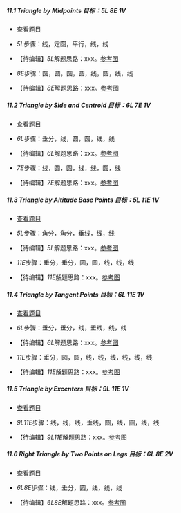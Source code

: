 ##### 11.1 Triangle by Midpoints *目标：5L 8E 1V*
- [查看题目](images/level/triangle-by-midpoints.png) 
+ *5L*步骤：线，定圆，平行，线，线
- 【待编辑】*5L*解题思路：xxx。[参考图](images/solved/11.1.5L.png)
+ *8E*步骤：圆，圆，圆，圆，线，圆，线，线
- 【待编辑】*8E*解题思路：xxx。[参考图](images/solved/11.1.8E.png)


##### 11.2 Triangle by Side and Centroid *目标：6L 7E 1V*
- [查看题目](images/level/tr-by-side-and-centroid.png) 
+ *6L*步骤：垂分，线，圆，圆，线，线
- 【待编辑】*6L*解题思路：xxx。[参考图](images/solved/11.2.6L.png)
+ *7E*步骤：线，圆，圆，线，线，圆，线
- 【待编辑】*7E*解题思路：xxx。[参考图](images/solved/11.2.7E.png)


##### 11.3 Triangle by Altitude Base Points *目标：5L 11E 1V*
- [查看题目](images/level/tr-by-altitude-bases.png) 
+ *5L*步骤：角分，角分，垂线，线，线
- 【待编辑】*5L*解题思路：xxx。[参考图](images/solved/11.3.5L.png)
+ *11E*步骤：垂分，垂分，圆，圆，线，线，线
- 【待编辑】*11E*解题思路：xxx。[参考图](images/solved/11.3.11E.png)


##### 11.4 Triangle by Tangent Points *目标：6L 11E 1V*
- [查看题目](images/level/tr-by-incircle-bases.png) 
+ *6L*步骤：垂分，垂分，线，垂线，线，线
- 【待编辑】*6L*解题思路：xxx。[参考图](images/solved/11.4.6L.png)
+ *11E*步骤：垂分，圆，圆，线，线，线，线，线，线
- 【待编辑】*11E*解题思路：xxx。[参考图](images/solved/11.4.11E.png)


##### 11.5 Triangle by Excenters *目标：9L 11E 1V*
- [查看题目](images/level/tr-by-excircle-centers.png) 
+ *9L11E*步骤：线，线，线，垂线，圆，线，圆，线，线
- 【待编辑】*9L11E*解题思路：xxx。[参考图](images/solved/11.5.9L11E.png)


##### 11.6 Right Triangle by Two Points on Legs *目标：6L 8E 2V*
- [查看题目](images/level/r-tr-by2-side-points.png) 
+ *6L8E*步骤：线，垂分，圆，线，线，线
- 【待编辑】*6L8E*解题思路：xxx。[参考图](images/solved/11.6.6L8E.png)


